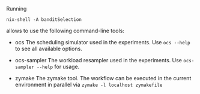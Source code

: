 Running
```
nix-shell -A banditSelection
```

allows to use the following command-line tools:


* ocs The scheduling simulator used in the experiments. Use
`ocs --help` to see all available options.

* ocs-sampler The workload resampler used in the experiments. Use
`ocs-sampler --help` for usage.

* zymake The zymake tool.
The workflow can be executed in the current environment in parallel
via `zymake -l localhost zymakefile`
